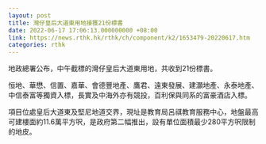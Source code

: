 ```yaml
---
layout: post
title: 灣仔皇后大道東用地接獲21份標書
date: 2022-06-17 17:06:13.000000000 +08:00
link: https://news.rthk.hk/rthk/ch/component/k2/1653479-20220617.htm
categories: rthk
---
```


地政總署公布，中午截標的灣仔皇后大道東用地，共收到21份標書。

恒地、華懋、信置、嘉華、會德豐地產、鷹君、遠東發展、建灝地產、永泰地產、中信泰富等獨資入標，長實及中海外亦有競投，百利保與同系的富豪酒店入標。

項目位處皇后大道東及堅尼地道交界，現址是教育局呂祺教育服務中心，地盤最高可建樓面約11.6萬平方呎，是政府第二幅推出，設有單位面積最少280平方呎限制的地皮。
